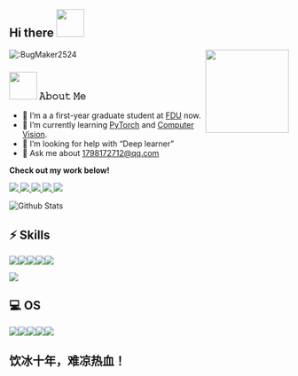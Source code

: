 ## Hi there <img src="https://media.giphy.com/media/mGcNjsfWAjY5AEZNw6/giphy.gif" width="50">
![:BugMaker2524](https://count.getloli.com/get/@:BugMaker2524?theme=gelbooru)
<img align='right' src='https://octodex.github.com/images/hula_loop_octodex03.gif' width='150"'>
### <img src="https://media.giphy.com/media/VgCDAzcKvsR6OM0uWg/giphy.gif" width="50">  𝙰𝚋𝚘𝚞𝚝 𝙼𝚎

- 🔭 I’m  a a first-year graduate student at [FDU](https://www.fudan.edu.cn/) now.
- 🌱 I’m currently learning [PyTorch](https://pytorch.org/) and [Computer Vision](https://en.wikipedia.org/wiki/Computer_vision).
- 🤔 I’m looking for help with “Deep learner”
- 💬 Ask me about 1798172712@qq.com

<strong>Check out my work below!</strong>

  <a href="https://github.com/BugMaker2524">
    <img src="https://badges.pufler.dev/visits/BugMaker2524/BugMaker2524?style=flat-square&color=black&logo=github">
  </a>
  <a href="https://github.com/BugMaker2524">
    <img src="https://badges.pufler.dev/years/BugMaker2524?style=flat-square&color=black&logo=github">
  </a>
  <a href="https://github.com/BugMaker2524?tab=repositories">
    <img src="https://badges.pufler.dev/repos/BugMaker2524?style=flat-square&color=black&logo=github">
  </a>
  <a href="https://github.com/Charmve">
    <img src="https://badges.pufler.dev/commits/monthly/Charmve?style=flat-square&color=black&logo=github">
  </a>
    <a href="https://github.com/Charmve">
    <img src="https://img.shields.io/github/followers/BugMaker2524.svg?style=social&label=Follow&maxAge=2592000">
  </a>


![Github Stats](https://github-readme-stats.vercel.app/api?username=BugMaker2524&show_icons=true&count_private=true&hide=prs&theme=default_repocard)

<!-- ![Top Langs](https://github-readme-stats.vercel.app/api/top-langs/?username=BugMaker2524&theme=blue-green) -->

## ⚡ Skills
<img src="https://img.shields.io/badge/Python-14354C?style=for-the-badge&logo=python&logoColor=white"/><img src="https://img.shields.io/badge/C%2B%2B-00599C?style=for-the-badge&logo=c%2B%2B&logoColor=white"/><img src="https://img.shields.io/badge/Java-ED8B00?style=for-the-badge&logo=java&logoColor=white"/><img src="https://img.shields.io/badge/R-276DC3?style=for-the-badge&logo=r&logoColor=white"/><img src="https://img.shields.io/badge/MySQL-00000F?style=for-the-badge&logo=mysql&logoColor=white"/>

<img src="https://www.mathworks.com/matlabcentral/images/matlab-file-exchange.svg"/>

## 💻 OS
<img src="https://img.shields.io/badge/iOS-000000?style=for-the-badge&logo=ios&logoColor=white"/><img src="https://img.shields.io/badge/Windows-0078D6?style=for-the-badge&logo=windows&logoColor=white"/><img src="https://img.shields.io/badge/Ubuntu-E95420?style=for-the-badge&logo=ubuntu&logoColor=white"/><img src="https://img.shields.io/badge/Android-3DDC84?style=for-the-badge&logo=android&logoColor=white"/><img src="https://img.shields.io/badge/Python-14354C?style=for-the-badge&logo=python&logoColor=white"/>

## 饮冰十年，难凉热血！
